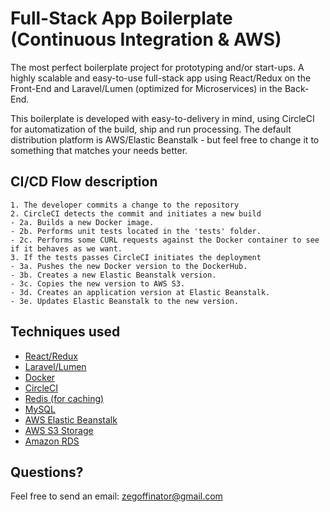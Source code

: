 # Full-Stack App Boilerplate (Continuous Integration & AWS)

The most perfect boilerplate project for prototyping and/or start-ups. A highly scalable and easy-to-use  full-stack app using React/Redux on the Front-End and Laravel/Lumen (optimized for Microservices) in the Back-End.

This boilerplate is developed with easy-to-delivery in mind, using CircleCI for automatization of the build, ship and run processing. The default distribution platform is AWS/Elastic Beanstalk - but feel free to change it to something that matches your needs better.

## CI/CD Flow description

```
1. The developer commits a change to the repository
2. CircleCI detects the commit and initiates a new build
- 2a. Builds a new Docker image.
- 2b. Performs unit tests located in the 'tests' folder.
- 2c. Performs some CURL requests against the Docker container to see if it behaves as we want.
3. If the tests passes CircleCI initiates the deployment
- 3a. Pushes the new Docker version to the DockerHub.
- 3b. Creates a new Elastic Beanstalk version.
- 3c. Copies the new version to AWS S3.
- 3d. Creates an application version at Elastic Beanstalk.
- 3e. Updates Elastic Beanstalk to the new version.
```

## Techniques used

* [React/Redux](https://github.com/reactjs/react-redux)
* [Laravel/Lumen](https://lumen.laravel.com/)
* [Docker](https://www.docker.com/)
* [CircleCI](https://circleci.com/)
* [Redis (for caching)](https://redis.io/)
* [MySQL](https://www.mysql.com/)
* [AWS Elastic Beanstalk](https://aws.amazon.com/elasticbeanstalk/)
* [AWS S3 Storage](https://aws.amazon.com/s3‎)
* [Amazon RDS](https://aws.amazon.com/rds/)

## Questions?

Feel free to send an email: [zegoffinator@gmail.com](zegoffinator@gmail.com)
